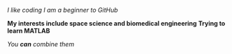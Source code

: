 *I like coding*
_I am a beginner to GitHub_

**My interests include space science and biomedical engineering**
__Trying to learn MATLAB__

_You **can** combine them_
 
